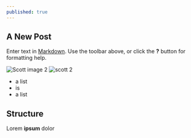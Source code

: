 ```yaml
---
published: true
---
```


## A New Post

Enter text in [Markdown](http://daringfireball.net/projects/markdown/). Use the toolbar above, or click the **?** button for formatting help.

![Scott]({{site.baseurl}}/_posts/avatar.jpg)
image 2
![scott 2]({{site.baseurl}}/images/scott.jpg)

- a list
- is
- a list

## Structure

Lorem **ipsum** dolor




